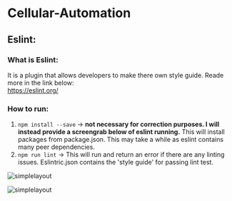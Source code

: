 # Cellular-Automation

## **Eslint:**  

### What is Eslint:
It is a plugin that allows developers to make there own style guide. Reade more in the link below:  
https://eslint.org/

### How to run:
1. `npm install --save` -> **not necessary for correction purposes. I will instead provide a screengrab below of eslint running.** This will install packages from package.json. This may take a while as eslint contains many peer dependencies.
2. `npm run lint` -> This will run and return an error if there are any linting issues. Eslintric.json contains the 'style guide' for passing lint test.

![simplelayout](https://user-images.githubusercontent.com/23337553/46583189-a4701680-ca4a-11e8-9012-af628c6e7ac3.png)

![simplelayout](https://user-images.githubusercontent.com/23337553/46583403-3a597080-ca4e-11e8-8fa2-38abc802b42c.png)
